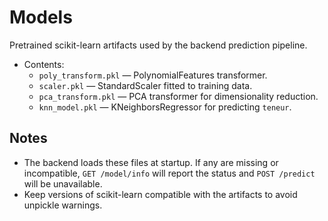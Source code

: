 # Models

Pretrained scikit-learn artifacts used by the backend prediction pipeline.

- Contents:
  - `poly_transform.pkl` — PolynomialFeatures transformer.
  - `scaler.pkl` — StandardScaler fitted to training data.
  - `pca_transform.pkl` — PCA transformer for dimensionality reduction.
  - `knn_model.pkl` — KNeighborsRegressor for predicting `teneur`.

## Notes
- The backend loads these files at startup. If any are missing or incompatible, `GET /model/info` will report the status and `POST /predict` will be unavailable.
- Keep versions of scikit-learn compatible with the artifacts to avoid unpickle warnings.
